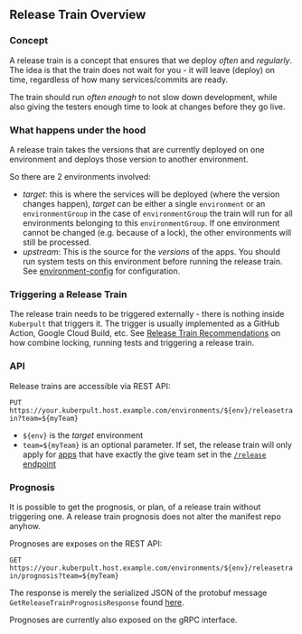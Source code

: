 
## Release Train Overview

### Concept

A release train is a concept that ensures that we deploy *often* and *regularly*.
The idea is that the train does not wait for you - it will leave (deploy) on time, regardless of how many services/commits are ready.

The train should run *often enough* to not slow down development, while also giving the testers enough time to look at changes before they go live.

### What happens under the hood

A release train takes the versions that are currently deployed on one environment and deploys those version to another environment.

So there are 2 environments involved:
* *target*:  this is where the services will be deployed (where the version changes happen), *target* can be either a single `environment` or an `environmentGroup`
  in the case of `environmentGroup` the train will run for all environments belonging to this `environmentGroup`. If one environment cannot be changed (e.g. because of a lock), the other environments will still be processed.
* *upstream*: This is the source for the *versions* of the apps. You should run system tests on this environment before running the release train.
  See [environment-config](./environment.md) for configuration.

  
### Triggering a Release Train

The release train needs to be triggered externally - there is nothing inside `Kuberpult` that triggers it.
The trigger is usually implemented as a GitHub Action, Google Cloud Build, etc.
See [Release Train Recommendations](./release-train-recommendations.md) on how combine locking, running tests and triggering a release train.

### API

Release trains are accessible via REST API:

`PUT https://your.kuberpult.host.example.com/environments/${env}/releasetrain?team=${myTeam}`

* `${env}` is the *target* environment
* `team=${myTeam}` is an optional parameter. If set, the release train will only apply for
[apps](./app.md) that have exactly the give team set in the [`/release` endpoint](./release.md)

### Prognosis

It is possible to get the prognosis, or plan, of a release train without triggering one. A release train prognosis does not alter the manifest repo anyhow.

Prognoses are exposes on the REST API:

`GET https://your.kuberpult.host.example.com/environments/${env}/releasetrain/prognosis?team=${myTeam}`

The response is merely the serialized JSON of the protobuf message `GetReleaseTrainPrognosisResponse` found [here](https://github.com/freiheit-com/kuberpult/blob/main/pkg/api/v1/api.proto).

Prognoses are currently also exposed on the gRPC interface.
